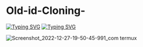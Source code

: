 # Old-id-Cloning-
[![Typing SVG](https://readme-typing-svg.demolab.com?font=Fira+Code&pause=1000&color=28F714&width=435&lines=I'm+Mr.Tutul+Okay+Bro)](https://git.io/typing-svg)
[![Typing SVG](https://readme-typing-svg.demolab.com?font=Fira+Code&pause=1000&color=FF2C10&background=31FF9400&width=435&lines=2009-2010+id+Cloning%F0%9F%A4%9F)](https://git.io/typing-svg)

![Screenshot_2022-12-27-19-50-45-991_com termux](https://user-images.githubusercontent.com/106426526/209694880-452399d4-bfcf-460e-9f9a-5dc998426bd2.jpg)

